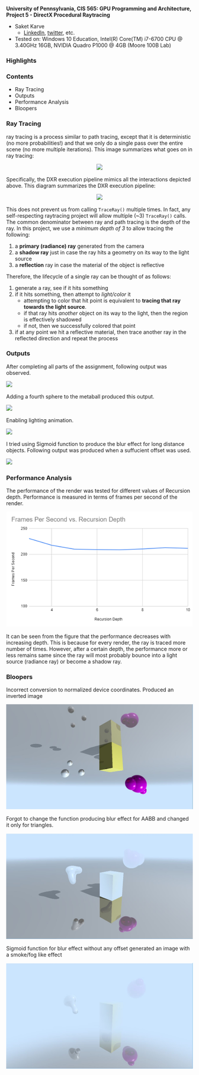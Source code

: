 **University of Pennsylvania, CIS 565: GPU Programming and Architecture,
Project 5 - DirectX Procedural Raytracing**

* Saket Karve
  * [LinkedIn](https://www.linkedin.com/in/saket-karve-43930511b/), [twitter](), etc.
* Tested on:  Windows 10 Education, Intel(R) Core(TM) i7-6700 CPU @ 3.40GHz 16GB, NVIDIA Quadro P1000 @ 4GB (Moore 100B Lab)

### Highlights

### Contents

- Ray Tracing
- Outputs
- Performance Analysis
- Bloopers

### Ray Tracing

ray tracing is a process similar to path tracing, except that it is deterministic (no more probabilities!) and that we only do a single pass over the entire scene (no more multiple iterations). This image summarizes what goes on in ray tracing:

<p align="center">
  <img src="https://github.com/CIS565-Fall-2019/Project5-DirectX-Procedural-Raytracing/blob/master/images/raytrace.jpg">
</p>

Specifically, the DXR execution pipeline mimics all the interactions depicted above. This diagram summarizes the DXR execution pipeline:

<p align="center">
  <img src="https://github.com/CIS565-Fall-2019/Project5-DirectX-Procedural-Raytracing/blob/master/images/pipeline.png">
</p>

This does not prevent us from calling `TraceRay()` multiple times. In fact, any self-respecting raytracing project will allow multiple (~3) `TraceRay()` calls. The common denominator between ray and path tracing is the depth of the ray. In this project, we use a *minimum depth of 3* to allow tracing the following:

1. a **primary (radiance) ray** generated from the camera
2. a **shadow ray** just in case the ray hits a geometry on its way to the light source
3. a **reflection** ray in case the material of the object is reflective

Therefore, the lifecycle of a single ray can be thought of as follows:

1. generate a ray, see if it hits something
2. if it hits something, then attempt to *light/color* it
    * attempting to color that hit point is equivalent to **tracing that ray towards the light source**. 
    * if that ray hits *another* object on its way to the light, then the region is effectively shadowed
    * if not, then we successfully colored that point
3. if at any point we hit a reflective material, then trace another ray in the reflected direction and repeat the process

### Outputs

After completing all parts of the assignment, following output was observed.

![](images/three_spheres1.gif)

Adding a fourth sphere to the metaball produced this output.

![](images/four_spheres.gif)

Enabling lighting animation.

![](images/three_spheres_light.gif)

I tried using Sigmoid function to produce the blur effect for long distance objects. Following output was produced when a suffucient offset was used.

![](images/sigmoid50PG)

### Performance Analysis

The performance of the render was tested for different values of Recursion depth. Performance is measured in terms of frames per second of the render.

![](images/performance.PNG)

It can be seen from the figure that the performance decreases with increasing depth. This is because for every render, the ray is traced more number of times. However, after a certain depth, the performance more or less remains same since the ray will most probably bounce into a light source (radiance ray) or become a shadow ray.

### Bloopers

Incorrect conversion to normalized device coordinates. Produced an inverted image

![](images/incorrect_ndc.JPG)

Forgot to change the function producing blur effect for AABB and changed it only for triangles.

![](images/lerp_didnot_change_for_AABB.JPG)

Sigmoid function for blur effect without any offset generated an image with a smoke/fog like effect

![](images/sigmoid.JPG)
